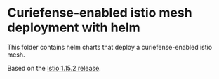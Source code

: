 # Curiefense-enabled istio mesh deployment with helm

This folder contains helm charts that deploy a curiefense-enabled istio mesh.

Based on the [Istio 1.15.2 release](https://github.com/istio/istio/releases/tag/1.15.2).

